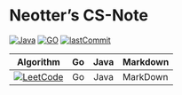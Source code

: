 <!--
 * @Author: Nettor
 * @Date: 2020-06-08 15:35:19
 * @LastEditors: Nettor
 * @LastEditTime: 2020-06-08 16:31:11
 * @Description: file content
-->

# Neotter’s CS-Note

[![Java](https://img.shields.io/badge/Language-Java-Blue.svg?logo=java)](https://github.com/Neotter/CS-Note)
[![GO](https://img.shields.io/badge/Language-Go-Blue.svg?logo=go)](https://github.com/Neotter/CS-Note)
[![lastCommit](https://img.shields.io/github/last-commit/Neotter/CS-Note)](https://github.com/Neotter/CS-Note)

|                                                                 Algorithm                                                                 | Go  | Java | Markdown |
| :---------------------------------------------------------------------------------------------------------------------------------------: | :-: | :--: | -------- |
| [![LeetCode](https://img.shields.io/badge/%20-LeetCode-lightgrey?logo=LeetCode)](https://github.com/Neotter/CS-Note/tree/master/LeetCode) | Go  | Java | MarkDown |

